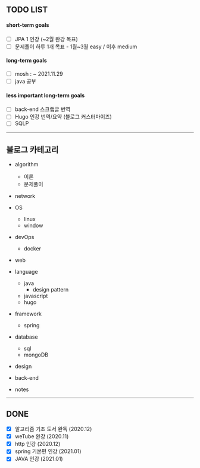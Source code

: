 ## TODO LIST

#### short-term goals

- [ ] JPA 1 인강 (~2월 완강 목표)
- [ ] 문제풀이 하루 1개 목표 - 1월~3월 easy / 이후 medium 

#### long-term goals
- [ ] mosh : ~  2021.11.29
- [ ] java 공부

#### less important long-term goals
- [ ] back-end 스크랩글 번역
- [ ] Hugo 인강 번역/요약 (블로그 커스터마이즈)
- [ ] SQLP

-----

## 블로그 카테고리

- algorithm
  - 이론
  - 문제풀이
- network
- OS
  - linux
  - window
- devOps
  - docker
- web
- language
  - java
    - design pattern
  - javascript
  - hugo
- framework
  - spring
- database
  - sql
  - mongoDB
- design
- back-end

- notes

-----

## DONE

- [X] 알고리즘 기초 도서 완독 (2020.12)
- [X] weTube 완강 (2020.11)
- [X] http 인강 (2020.12)
- [X] spring 기본편 인강 (2021.01)
- [X] JAVA 인강 (2021.01)
